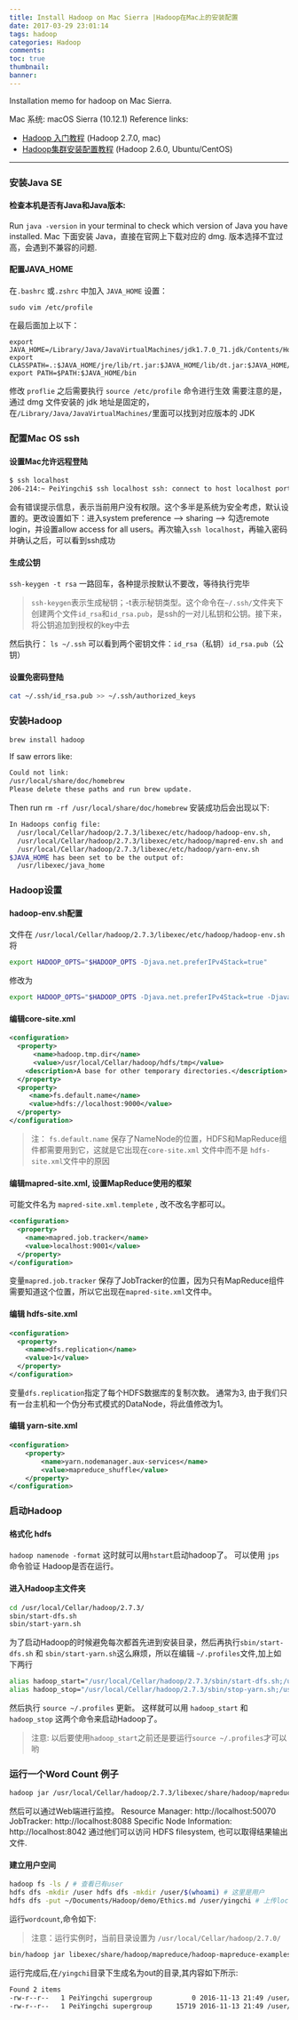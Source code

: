 ```yaml
---
title: Install Hadoop on Mac Sierra |Hadoop在Mac上的安装配置
date: 2017-03-29 23:01:14
tags: hadoop
categories: Hadoop
comments:
toc: true
thumbnail:
banner:
---
```


Installation memo for hadoop on Mac Sierra.

<!-- more -->

Mac 系统: macOS Sierra (10.12.1)
Reference links:

- [Hadoop 入门教程](http://hustlijian.github.io/tutorial/2015/06/19/Hadoop%E5%85%A5%E9%97%A8%E4%BD%BF%E7%94%A8.html) (Hadoop 2.7.0, mac)
- [Hadoop集群安装配置教程](http://www.powerxing.com/install-hadoop-cluster/) (Hadoop 2.6.0, Ubuntu/CentOS)

---

### 安装Java SE


#### 检查本机是否有Java和Java版本:

Run `java -version` in your terminal to check which version of Java you have installed.
Mac 下面安装 Java，直接在官网上下载对应的 dmg. 版本选择不宜过高，会遇到不兼容的问题.
#### 配置JAVA_HOME

在`.bashrc` 或`.zshrc` 中加入 `JAVA_HOME` 设置： 

```
sudo vim /etc/profile
```
在最后面加上以下：

```
export JAVA_HOME=/Library/Java/JavaVirtualMachines/jdk1.7.0_71.jdk/Contents/Home
export CLASSPATH=.:$JAVA_HOME/jre/lib/rt.jar:$JAVA_HOME/lib/dt.jar:$JAVA_HOME/lib/tools.jar
export PATH=$PATH:$JAVA_HOME/bin
```
修改 `proflie` 之后需要执行 `source /etc/profile` 命令进行生效 需要注意的是，通过 dmg 文件安装的 jdk 地址是固定的，在`/Library/Java/JavaVirtualMachines/`里面可以找到对应版本的 JDK

### 配置Mac OS ssh

#### 设置Mac允许远程登陆

```bash
$ ssh localhost
206-214:~ PeiYingchi$ ssh localhost ssh: connect to host localhost port 22: Connection refused
```
会有错误提示信息，表示当前用户没有权限。这个多半是系统为安全考虑，默认设置的。更改设置如下：进入system preference --> sharing --> 勾选remote login，并设置allow access for all users。再次输入`ssh localhost`，再输入密码并确认之后，可以看到ssh成功
#### 生成公钥
`ssh-keygen -t rsa` 一路回车，各种提示按默认不要改，等待执行完毕

> `ssh-keygen`表示生成秘钥；-t表示秘钥类型。这个命令在`~/.ssh/`文件夹下创建两个文件`id_rsa`和`id_rsa.pub`，是ssh的一对儿私钥和公钥。接下来，将公钥追加到授权的key中去

然后执行： `ls ~/.ssh` 可以看到两个密钥文件：`id_rsa`（私钥）`id_rsa.pub`（公钥）
#### 设置免密码登陆
```bash
cat ~/.ssh/id_rsa.pub >> ~/.ssh/authorized_keys
```
### 安装Hadoop
```bash
brew install hadoop
```
If saw errors like:

```bash
Could not link:
/usr/local/share/doc/homebrew
Please delete these paths and run brew update.
```
Then run `rm -rf /usr/local/share/doc/homebrew` 安装成功后会出现以下:

```bash
In Hadoops config file:
  /usr/local/Cellar/hadoop/2.7.3/libexec/etc/hadoop/hadoop-env.sh,
  /usr/local/Cellar/hadoop/2.7.3/libexec/etc/hadoop/mapred-env.sh and
  /usr/local/Cellar/hadoop/2.7.3/libexec/etc/hadoop/yarn-env.sh
$JAVA_HOME has been set to be the output of:
  /usr/libexec/java_home
```
### Hadoop设置

#### hadoop-env.sh配置

文件在 `/usr/local/Cellar/hadoop/2.7.3/libexec/etc/hadoop/hadoop-env.sh`
将

```bash
export HADOOP_OPTS="$HADOOP_OPTS -Djava.net.preferIPv4Stack=true"
```
修改为

```bash
export HADOOP_OPTS="$HADOOP_OPTS -Djava.net.preferIPv4Stack=true -Djava.security.krb5.realm= -Djava.security.krb5.kdc="
```
#### 编辑core-site.xml

```xml /usr/local/Cellar/hadoop/2.7.3/libexec/etc/hadoop/core-site.xml
<configuration>
  <property>
      <name>hadoop.tmp.dir</name>  
      <value>/usr/local/Cellar/hadoop/hdfs/tmp</value>
    <description>A base for other temporary directories.</description>
  </property>
  <property>
     <name>fs.default.name</name>                                     
     <value>hdfs://localhost:9000</value>                             
  </property>                                                        
</configuration> 
```
> 注： `fs.default.name` 保存了NameNode的位置，HDFS和MapReduce组件都需要用到它，这就是它出现在`core-site.xml` 文件中而不是 `hdfs-site.xml`文件中的原因
#### 编辑mapred-site.xml, 设置MapReduce使用的框架

可能文件名为 `mapred-site.xml.templete` , 改不改名字都可以。

```xml
<configuration>
  <property>
    <name>mapred.job.tracker</name>
    <value>localhost:9001</value>
  </property>
</configuration>
```
变量`mapred.job.tracker` 保存了JobTracker的位置，因为只有MapReduce组件需要知道这个位置，所以它出现在`mapred-site.xml`文件中。

#### 编辑 hdfs-site.xml
```xml /usr/local/Cellar/hadoop/2.7.3/libexec/etc/hadoop/hdfs-site.xml
<configuration>
  <property>
    <name>dfs.replication</name>
    <value>1</value>
  </property>
</configuration>
```
变量`dfs.replication`指定了每个HDFS数据库的复制次数。 通常为3, 由于我们只有一台主机和一个伪分布式模式的DataNode，将此值修改为1。
#### 编辑 yarn-site.xml
```xml
<configuration>
    <property>
        <name>yarn.nodemanager.aux-services</name>
        <value>mapreduce_shuffle</value>
    </property>
</configuration>
```
### 启动Hadoop

#### 格式化 hdfs

`hadoop namenode -format` 这时就可以用`hstart`启动hadoop了。 可以使用 `jps` 命令验证 Hadoop是否在运行。
#### 进入Hadoop主文件夹
```bash
cd /usr/local/Cellar/hadoop/2.7.3/ 
sbin/start-dfs.sh 
sbin/start-yarn.sh
```
为了启动Hadoop的时候避免每次都首先进到安装目录，然后再执行`sbin/start-dfs.sh` 和 `sbin/start-yarn.sh`这么麻烦，所以在编辑 `~/.profiles`文件,加上如下两行

```bash
alias hadoop_start="/usr/local/Cellar/hadoop/2.7.3/sbin/start-dfs.sh;/usr/local/Cellar/hadoop/2.7.3/sbin/start-yarn.sh"
alias hadoop_stop="/usr/local/Cellar/hadoop/2.7.3/sbin/stop-yarn.sh;/usr/local/Cellar/hadoop/2.7.3/sbin/stop-dfs.sh"
```
然后执行 `source ~/.profiles` 更新。 这样就可以用 `hadoop_start` 和 `hadoop_stop` 这两个命令来启动Hadoop了。

> 注意: 以后要使用`hadoop_start`之前还是要运行`source ~/.profiles`才可以哟
### 运行一个Word Count 例子

```bash
hadoop jar /usr/local/Cellar/hadoop/2.7.3/libexec/share/hadoop/mapreduce/hadoop-mapreduce-examples-2.7.3.jar pi 2 5
```
然后可以通过Web端进行监控。
Resource Manager: http://localhost:50070 
JobTracker: http://localhost:8088 
Specific Node Information: http://localhost:8042 
通过他们可以访问 HDFS filesystem, 也可以取得结果输出文件.
#### 建立用户空间
```bash
hadoop fs -ls / # 查看已有user 
hdfs dfs -mkdir /user hdfs dfs -mkdir /user/$(whoami) # 这里是用户
hdfs dfs -put ~/Documents/Hadoop/demo/Ethics.md /user/yingchi # 上传local文件
```
运行`wordcount`,命令如下: 
> 注意：运行实例时，当前目录设置为 `/usr/local/Cellar/hadoop/2.7.0/`

```bash
bin/hadoop jar libexec/share/hadoop/mapreduce/hadoop-mapreduce-examples-2.7.3.jar wordcount /user/yingchi/Ethics.md /user/yingchi/out
```
运行完成后,在`/yingchi`目录下生成名为out的目录,其内容如下所示:

```bash
Found 2 items
-rw-r--r--   1 PeiYingchi supergroup          0 2016-11-13 21:49 /user/yingchi/out/_SUCCESS
-rw-r--r--   1 PeiYingchi supergroup      15719 2016-11-13 21:49 /user/yingchi/out/part-r-00000
```



